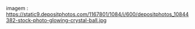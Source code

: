 imagem : https://static9.depositphotos.com/1167801/1084/i/600/depositphotos_10844382-stock-photo-glowing-crystal-ball.jpg

